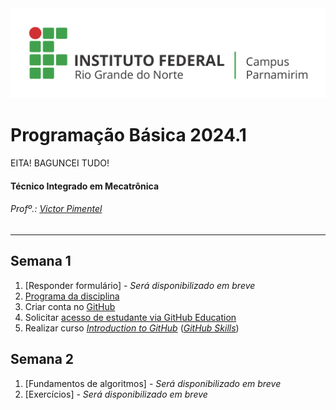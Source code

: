 
<div>
  <img src="images/Horizontal_Cortado_Novo.png">
</div>


# Programação Básica 2024.1
EITA! BAGUNCEI TUDO!
#### Técnico Integrado em Mecatrônica
###### Profº.: [Victor Pimentel](https://github.com/v-cap)
<!-- ###### Classrooms: 
 - [MECA_1M](https://classroom.google.com/c/Njg0ODQxNzQzOTQw?cjc=5bdy3lg)
 - [MECA_1V](https://classroom.google.com/c/Njk3NzE2NzA3NTk2?cjc=brrwrfv)
 -->
---
## Semana 1
1. [Responder formulário] - _Será disponibilizado em breve_
2. [Programa da disciplina](content/EmentaProgramacaoBasica.pdf)
3. Criar conta no [GitHub](https://github.com/)
4. Solicitar [acesso de estudante via GitHub Education](https://github.com/education/students)
5. Realizar curso [_Introduction to GitHub_](https://skills.github.com/) ([_GitHub Skills_](https://skills.github.com/))

## Semana 2
1. [Fundamentos de algoritmos] - _Será disponibilizado em breve_
2. [Exercícios] - _Será disponibilizado em breve_
